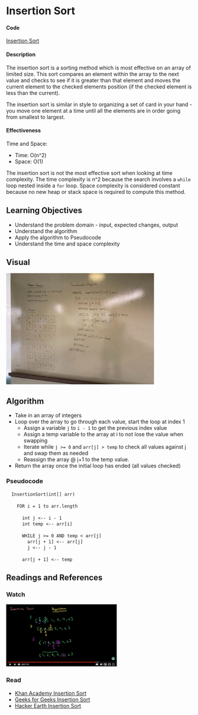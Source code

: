 # Insertion Sort
#### Code
[Insertion Sort](InsertionSort.java)

#### Description
The insertion sort is a sorting method which is most effective on an array of limited size. This sort compares an element within the array to the next value and checks to see if it is greater than that element and moves the current element to the checked elements position (if the checked element is less than the current).

The insertion sort is similar in style to organizing a set of card in your hand - you move one element at a time until all the elements are in order going from smallest to largest.

#### Effectiveness
Time and Space:
* Time: O(n^2)
* Space: O(1)

The insertion sort is not the most effective sort when looking at time complexity. The time complexity is n^2 because the search involves a `while` loop nested inside a `for` loop. Space complexity is considered constant because no new heap or stack space is required to compute this method.

## Learning Objectives
* Understand the problem domain - input, expected changes, output
* Understand the algorithm
* Apply the algorithm to Pseudocode
* Understand the time and space complexity

## Visual
![whiteboard](assets/whiteboard.jpg)

## Algorithm
* Take in an array of integers
* Loop over the array to go through each value, start the loop at index 1
  * Assign a variable `j` to `i - 1` to get the previous index value
  * Assign a temp variable to the array at i to not lose the value when swapping
  * Iterate while `j >= 0` and `arr[j] > temp` to check all values against j and swap them as needed
  * Reassign the array @ j+1 to the temp value.
* Return the array once the initial loop has ended (all values checked)

### Pseudocode
```
  InsertionSort(int[] arr)
  
    FOR i = 1 to arr.length
    
      int j <-- i - 1
      int temp <-- arr[i]
      
      WHILE j >= 0 AND temp < arr[j]
        arr[j + 1] <-- arr[j]
        j <-- j - 1
        
      arr[j + 1] <-- temp
```

## Readings and References
### Watch
[![Khan Academy Insertion Sort](assets/video-image.png)](https://www.youtube.com/watch?v=lCzQvQr8Utw)

### Read
* [Khan Academy Insertion Sort](https://www.khanacademy.org/computing/computer-science/algorithms/insertion-sort/a/insertion-sort)
* [Geeks for Geeks Insertion Sort](https://www.geeksforgeeks.org/insertion-sort/)
* [Hacker Earth Insertion Sort](https://www.hackerearth.com/practice/algorithms/sorting/insertion-sort/tutorial/)
